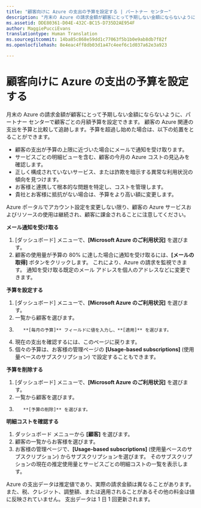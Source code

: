 ```yaml
---
title: "顧客向けに Azure の支出の予算を設定する | パートナー センター"
description: "月末の Azure の請求金額が顧客にとって予期しない金額にならないように、パートナー センターで顧客ごとの月額予算を設定できます。"
ms.assetid: DDE80361-D04E-432C-BC15-D735D2AE954F
author: MaggiePucciEvans
translationtype: Human Translation
ms.sourcegitcommit: 14ba85c868e59dd1c77063f5b1b0e9ab8db7f82f
ms.openlocfilehash: 8e4eac4ff8db03d1a47c4eef6c1d037a62e3a923

---
```


# 顧客向けに Azure の支出の予算を設定する


月末の Azure の請求金額が顧客にとって予期しない金額にならないように、パートナー センターで顧客ごとの月額予算を設定できます。 顧客の Azure 関連の支出を予算と比較して追跡します。予算を超過し始めた場合は、以下の処置をとることができます。

-   顧客の支出が予算の上限に近づいた場合にメールで通知を受け取ります。
-   サービスごとの明細ビューを含む、顧客の今月の Azure コストの見込みを確認します。
-   正しく構成されていないサービス、または詐欺を暗示する異常な利用状況の傾向を見つけます。
-   お客様と連携して根本的な問題を特定し、コストを管理します。
-   貴社とお客様に抵抗がない場合は、予算をより高い額に変更します。

Azure ポータルでアカウント設定を変更しない限り、顧客の Azure サービスおよびリソースの使用は継続され、顧客に課金されることに注意してください。

**メール通知を受け取る**

1.  [ダッシュボード] メニューで、**[Microsoft Azure のご利用状況]** を選びます。
2.  顧客の使用量が予算の 80% に達した場合に通知を受け取るには、**[メールの取得]** ボタンをクリックします。 これにより、Azure の請求を監視できます。 通知を受け取る既定のメール アドレスを個人のアドレスなどに変更できます。

<a href="" id="setabudget"></a>
**予算を設定する**

1.  [ダッシュボード] メニューで、**[Microsoft Azure のご利用状況]** を選びます。
2.  一覧から顧客を選びます。
3.  
          **[毎月の予算]** フィールドに値を入力し、**[適用]** を選びます。
4.  現在の支出を確認するには、このページに戻ります。
5.  個々の予算は、お客様の管理ページの **[Usage-based subscriptions]** (使用量ベースのサブスクリプション) で設定することもできます。

<a href="" id="removeabudget"></a>
**予算を削除する**

1.  [ダッシュボード] メニューで、**[Microsoft Azure のご利用状況]** を選びます。
2.  一覧から顧客を選びます。
3.  
          **[予算の削除]** を選びます。

<a href="" id="seeitemizedcosts"></a>
**明細コストを確認する**

1.  ダッシュボード メニューから **[顧客]** を選びます。
2.  顧客の一覧からお客様を選びます。
3.  お客様の管理ページで、**[Usage-based subscriptions]** (使用量ベースのサブスクリプション) からサブスクリプションを選びます。 そのサブスクリプションの現在の推定使用量とサービスごとの明細コストの一覧を表示します。

Azure の支出データは推定値であり、実際の請求金額は異なることがあります。また、税、クレジット、調整額、または適用されることがあるその他の料金は値に反映されていません。 支出データは 1 日 1 回更新されます。

 

 






<!--HONumber=Nov16_HO4-->


